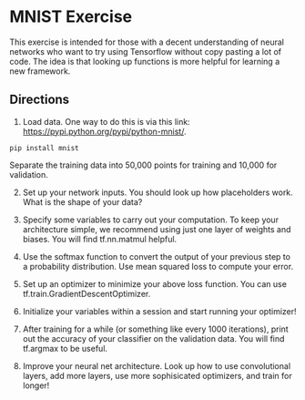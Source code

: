 # MNIST Exercise

This exercise is intended for those with a decent understanding of neural networks who want to try using Tensorflow without copy pasting a lot of code. The idea is that looking up functions is more helpful for learning a new framework.

## Directions

1. Load data. One way to do this is via this link: https://pypi.python.org/pypi/python-mnist/. 

`pip install mnist`

Separate the training data into 50,000 points for training and 10,000 for validation.

2. Set up your network inputs. You should look up how placeholders work. What is the shape of your data?

3. Specify some variables to carry out your computation. To keep your architecture simple, we recommend using just one layer of weights and biases. You will find tf.nn.matmul helpful. 

4. Use the softmax function to convert the output of your previous step to a probability distribution. Use mean squared loss to compute your error.

5. Set up an optimizer to minimize your above loss function. You can use tf.train.GradientDescentOptimizer.

6. Initialize your variables within a session and start running your optimizer!

7. After training for a while (or something like every 1000 iterations), print out the accuracy of your classifier on the validation data. You will find tf.argmax to be useful.

8. Improve your neural net architecture. Look up how to use convolutional layers, add more layers, use more sophisicated optimizers, and train for longer!


